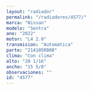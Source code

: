 ```yaml
---
layout: "radiador"
permalink: "/radiadores/4577/"
marca: "Nissan"
modelo: "Sentra"
ano: "2022"
motor: "L4 2.0"
transmision: "Automática"
parte: "214105RB0B"
clima: "Con clima"
alto: "20 1/16"
ancho: "15 5/8"
observaciones: ""
id: "4577"
---
```


